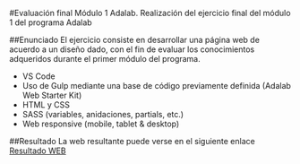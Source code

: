 
#Evaluación final Módulo 1 Adalab.
Realización del ejercicio final del módulo 1 del programa Adalab

##Enunciado
El ejercicio consiste en desarrollar una página web de acuerdo a un diseño dado, con el fin de evaluar los conocimientos adqueridos durante el primer módulo del programa.

- VS Code
- Uso de Gulp mediante una base de código previamente definida (Adalab Web Starter Kit)
- HTML y CSS
- SASS (variables, anidaciones, partials, etc.)
- Web responsive (mobile, tablet & desktop)

##Resultado
La web resultante puede verse en el siguiente enlace [Resultado WEB](http://beta.adalab.es/modulo-1-evaluacion-final-crisgruiz/)
